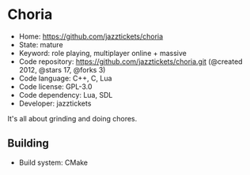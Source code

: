# Choria

- Home: https://github.com/jazztickets/choria
- State: mature
- Keyword: role playing, multiplayer online + massive
- Code repository: https://github.com/jazztickets/choria.git (@created 2012, @stars 17, @forks 3)
- Code language: C++, C, Lua
- Code license: GPL-3.0
- Code dependency: Lua, SDL
- Developer: jazztickets

It's all about grinding and doing chores.

## Building

- Build system: CMake
